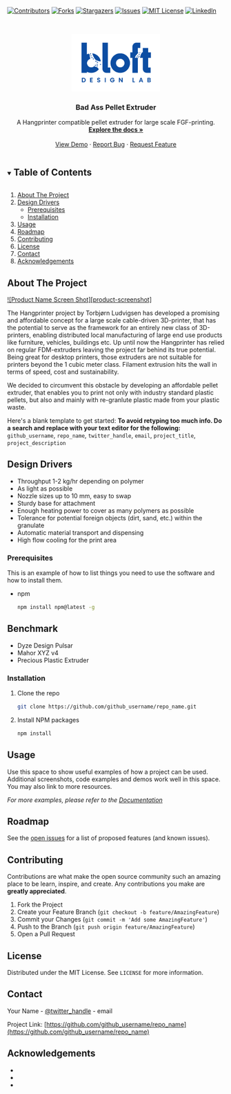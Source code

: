 <!--
*** Thanks for checking out the Best-README-Template. If you have a suggestion
*** that would make this better, please fork the repo and create a pull request
*** or simply open an issue with the tag "enhancement".
*** Thanks again! Now go create something AMAZING! :D
***
***
***
*** To avoid retyping too much info. Do a search and replace for the following:
*** github_username, repo_name, twitter_handle, email, project_title, project_description
-->



<!-- PROJECT SHIELDS -->
<!--
*** I'm using markdown "reference style" links for readability.
*** Reference links are enclosed in brackets [ ] instead of parentheses ( ).
*** See the bottom of this document for the declaration of the reference variables
*** for contributors-url, forks-url, etc. This is an optional, concise syntax you may use.
*** https://www.markdownguide.org/basic-syntax/#reference-style-links
-->
[![Contributors][contributors-shield]][contributors-url]
[![Forks][forks-shield]][forks-url]
[![Stargazers][stars-shield]][stars-url]
[![Issues][issues-shield]][issues-url]
[![MIT License][license-shield]][license-url]
[![LinkedIn][linkedin-shield]][linkedin-url]



<!-- PROJECT LOGO -->
<br />
<p align="center">
  <a href="https://github.com/Bloft-Design-Lab/Bad-Ass-Pellet-Extruder/">
    <img src="images/Bloft_Logo_Blue.png" alt="Logo" width="204" height="134">
  </a>

  <h3 align="center">Bad Ass Pellet Extruder</h3>

  <p align="center">
    A Hangprinter compatible pellet extruder for large scale FGF-printing.
    <br />
    <a href="https://github.com/Bloft-Design-Lab/Bad-Ass-Pellet-Extruder/"><strong>Explore the docs »</strong></a>
    <br />
    <br />
    <a href="https://github.com/Bloft-Design-Lab/Bad-Ass-Pellet-Extruder/">View Demo</a>
    ·
    <a href="https://github.com/Bloft-Design-Lab/Bad-Ass-Pellet-Extruder/issues">Report Bug</a>
    ·
    <a href="https://github.com/Bloft-Design-Lab/Bad-Ass-Pellet-Extruder/issues">Request Feature</a>
  </p>
</p>



<!-- TABLE OF CONTENTS -->
<details open="open">
  <summary><h2 style="display: inline-block">Table of Contents</h2></summary>
  <ol>
    <li>
      <a href="#about-the-project">About The Project</a>
    </li>
    <li>
      <a href="#design-drivers">Design Drivers</a>
      <ul>
        <li><a href="#prerequisites">Prerequisites</a></li>
        <li><a href="#installation">Installation</a></li>
      </ul>
    </li>
    <li><a href="#usage">Usage</a></li>
    <li><a href="#roadmap">Roadmap</a></li>
    <li><a href="#contributing">Contributing</a></li>
    <li><a href="#license">License</a></li>
    <li><a href="#contact">Contact</a></li>
    <li><a href="#acknowledgements">Acknowledgements</a></li>
  </ol>
</details>



<!-- ABOUT THE PROJECT -->
## About The Project

[![Product Name Screen Shot][product-screenshot]](https://example.com)

The Hangprinter project by Torbjørn Ludvigsen has developed a promising and affordable concept for a large scale cable-driven 3D-printer, that has the potential to serve as the framework for an entirely new class of 3D-printers, enabling distributed local manufacturing of large end use products like furniture, vehicles, buildings etc. Up until now the Hangprinter has relied on regular FDM-extruders leaving the project far behind its true potential. Being great for desktop printers, those extruders are not suitable for printers beyond the 1 cubic meter class. Filament extrusion hits the wall in terms of speed, cost and sustainability.

We decided to circumvent this obstacle by developing an affordable pellet extruder, that enables you to print not only with industry standard plastic pellets, but also and mainly with re-granlute plastic made from your plastic waste.

Here's a blank template to get started:
**To avoid retyping too much info. Do a search and replace with your text editor for the following:**
`github_username`, `repo_name`, `twitter_handle`, `email`, `project_title`, `project_description`

<!-- DESIGN DRIVERS -->
## Design Drivers

* Throughput 1-2 kg/hr depending on polymer
* As light as possible
* Nozzle sizes up to 10 mm, easy to swap
* Sturdy base for attachment
* Enough heating power to cover as many polymers as possible
* Tolerance for potential foreign objects (dirt, sand, etc.) within the granulate
* Automatic material transport and dispensing
* High flow cooling for the print area

### Prerequisites

This is an example of how to list things you need to use the software and how to install them.
* npm
  ```sh
  npm install npm@latest -g
  ```

## Benchmark

* Dyze Design Pulsar
* Mahor XYZ v4
* Precious Plastic Extruder

### Installation

1. Clone the repo
   ```sh
   git clone https://github.com/github_username/repo_name.git
   ```
2. Install NPM packages
   ```sh
   npm install
   ```



<!-- USAGE EXAMPLES -->
## Usage

Use this space to show useful examples of how a project can be used. Additional screenshots, code examples and demos work well in this space. You may also link to more resources.

_For more examples, please refer to the [Documentation](https://example.com)_



<!-- ROADMAP -->
## Roadmap

See the [open issues](https://github.com/github_username/repo_name/issues) for a list of proposed features (and known issues).



<!-- CONTRIBUTING -->
## Contributing

Contributions are what make the open source community such an amazing place to be learn, inspire, and create. Any contributions you make are **greatly appreciated**.

1. Fork the Project
2. Create your Feature Branch (`git checkout -b feature/AmazingFeature`)
3. Commit your Changes (`git commit -m 'Add some AmazingFeature'`)
4. Push to the Branch (`git push origin feature/AmazingFeature`)
5. Open a Pull Request



<!-- LICENSE -->
## License

Distributed under the MIT License. See `LICENSE` for more information.



<!-- CONTACT -->
## Contact

Your Name - [@twitter_handle](https://twitter.com/twitter_handle) - email

Project Link: [https://github.com/github_username/repo_name](https://github.com/github_username/repo_name)



<!-- ACKNOWLEDGEMENTS -->
## Acknowledgements

* []()
* []()
* []()





<!-- MARKDOWN LINKS & IMAGES -->
<!-- https://www.markdownguide.org/basic-syntax/#reference-style-links -->
[contributors-shield]: https://img.shields.io/github/contributors/Bloft-Design-Lab/Bad-Ass-Pellet-Extruder.svg?style=for-the-badge
[contributors-url]: https://github.com/Bloft-Design-Lab/Bad-Ass-Pellet-Extruder/graphs/contributors
[forks-shield]: https://img.shields.io/github/forks/Bloft-Design-Lab/Bad-Ass-Pellet-Extruder.svg?style=for-the-badge
[forks-url]: https://github.com/Bloft-Design-Lab/Bad-Ass-Pellet-Extruder/network/members
[stars-shield]: https://img.shields.io/github/stars/Bloft-Design-Lab/Bad-Ass-Pellet-Extruder.svg?style=for-the-badge
[stars-url]: https://github.com/Bloft-Design-Lab/Bad-Ass-Pellet-Extruder/stargazers
[issues-shield]: https://img.shields.io/github/issues/Bloft-Design-Lab/Bad-Ass-Pellet-Extruder.svg?style=for-the-badge
[issues-url]: https://github.com/Bloft-Design-Lab/Bad-Ass-Pellet-Extruder/issues
[license-shield]: https://img.shields.io/github/license/Bloft-Design-Lab/Bad-Ass-Pellet-Extruder.svg?style=for-the-badge
[license-url]: https://github.com/Bloft-Design-Lab/Bad-Ass-Pellet-Extruder/blob/main/LICENSE.txt
[linkedin-shield]: https://img.shields.io/badge/-LinkedIn-black.svg?style=for-the-badge&logo=linkedin&colorB=555
[linkedin-url]: https://linkedin.com/company/bloft-design-lab
